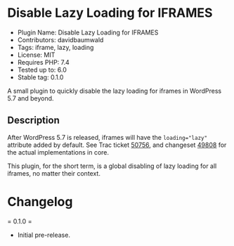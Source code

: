# Disable Lazy Loading for IFRAMES

* Plugin Name: Disable Lazy Loading for IFRAMES
* Contributors: davidbaumwald
* Tags: iframe, lazy, loading
* License: MIT
* Requires PHP: 7.4
* Tested up to: 6.0
* Stable tag: 0.1.0

A small plugin to quickly disable the lazy loading for iframes in WordPress 5.7 and beyond.

## Description

After WordPress 5.7 is released, iframes will have the `loading="lazy"` attribute added by default.  See Trac ticket [50756](https://core.trac.wordpress.org/ticket/50756), and changeset [49808](https://core.trac.wordpress.org/changeset/49808) for the actual implementations in core.

This plugin, for the short term, is a global disabling of lazy loading for all iframes, no matter their context.

# Changelog

= 0.1.0 =
* Initial pre-release.